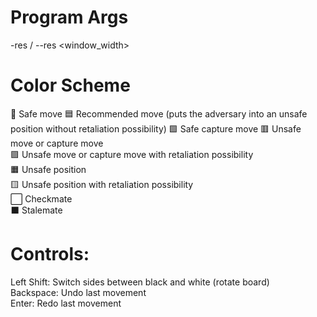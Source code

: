 # Program Args
-res / --res <window_width>

# Color Scheme
🔷 Safe move
🟦 Recommended move (puts the adversary into an unsafe position without retaliation possibility)
🟩 Safe capture move
🟥 Unsafe move or capture move  
🟪 Unsafe move or capture move with retaliation possibility  
🟧 Unsafe position  
🟨 Unsafe position with retaliation possibility  
⬜ Checkmate  
⬛ Stalemate  

# Controls:
Left Shift: Switch sides between black and white (rotate board)  
Backspace: Undo last movement  
Enter: Redo last movement  
